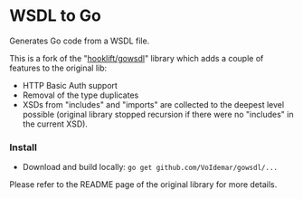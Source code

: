 # WSDL to Go

Generates Go code from a WSDL file.

This is a fork of the "[hooklift/gowsdl](https://github.com/hooklift/gowsdl)" library which adds a couple of features to the original lib:
* HTTP Basic Auth support
* Removal of the type duplicates
* XSDs from "includes" and "imports" are collected to the deepest level possible (original library stopped recursion if there were no "includes" in the current XSD).

### Install

* Download and build locally: `go get github.com/VoIdemar/gowsdl/...`

Please refer to the README page of the original library for more details.
